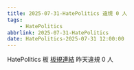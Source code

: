 ```yaml
---
title: 2025-07-31-HatePolitics 違規 0 人
tags:
    - HatePolitics
abbrlink: 2025-07-31-HatePolitics
date: HatePolitics-2025-07-31 12:00:00
---
```

HatePolitics 板 [板規連結](https://www.ptt.cc/bbs/HatePolitics/M.1617115262.A.D60.html)
昨天違規 0 人
